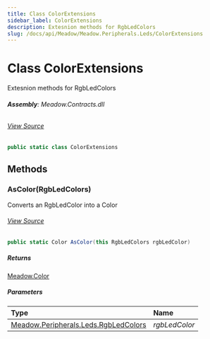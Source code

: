 ```yaml
---
title: Class ColorExtensions
sidebar_label: ColorExtensions
description: Extesnion methods for RgbLedColors
slug: /docs/api/Meadow/Meadow.Peripherals.Leds/ColorExtensions
---
```

# Class ColorExtensions
Extesnion methods for RgbLedColors

###### **Assembly**: Meadow.Contracts.dll
###### [View Source](https://github.com/WildernessLabs/Meadow.Contracts.git/blob/develop/Source/Meadow.Contracts/Peripherals/Leds/RgbLedColors.cs#L6)
```csharp title="Declaration"
public static class ColorExtensions
```
## Methods
### AsColor(RgbLedColors)
Converts an RgbLedColor into a Color
###### [View Source](https://github.com/WildernessLabs/Meadow.Contracts.git/blob/develop/Source/Meadow.Contracts/Peripherals/Leds/RgbLedColors.cs#L13)
```csharp title="Declaration"
public static Color AsColor(this RgbLedColors rgbLedColor)
```

##### Returns

[Meadow.Color](../Meadow/Color)

##### Parameters

| Type | Name |
|:--- |:--- |
| [Meadow.Peripherals.Leds.RgbLedColors](../Meadow.Peripherals.Leds/RgbLedColors) | *rgbLedColor* |

